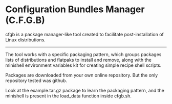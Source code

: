 # Configuration Bundles Manager (C.F.G.B)
cfgb is a package manager-like tool created to facilitate post-installation of Linux distributions.
***
The tool works with a specific packaging pattern, which groups packages lists of distributions and flatpaks to install and remove, along with the minishell environment variables kit for creating simple recipe shell scripts.

Packages are downloaded from your own online repository. But the only repository tested was github.

Look at the example.tar.gz package to learn the packaging pattern, and the minishell is present in the load_data function inside cfgb.sh.
